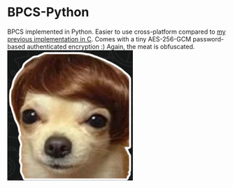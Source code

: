 # BPCS-Python
BPCS implemented in Python. Easier to use cross-platform compared to [ my previous implementation in C](https://github.com/porygon-tech/Bit-Plane-Complexity-Segmentation "papillita"). Comes with a tiny AES-256-GCM password-based authenticated encryption :)
Again, the meat is obfuscated.
![Chihuahua guapo](/prettyhuahua.png)
